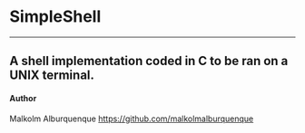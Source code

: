 # SimpleShell
---
A shell implementation coded in C to be ran on a UNIX terminal. 
---
#### Author
Malkolm Alburquenque https://github.com/malkolmalburquenque
